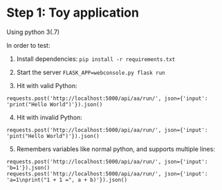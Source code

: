 # Step 1: Toy application

Using python 3(.7)

In order to test:

1. Install dependencies:
`pip install -r requirements.txt`

2. Start the server
`FLASK_APP=webconsole.py flask run`

3. Hit with valid Python:
```
requests.post('http://localhost:5000/api/aa/run/', json={'input': 'print("Hello World")'}).json()
```

4. Hit with invalid Python:
```
requests.post('http://localhost:5000/api/aa/run/', json={'input': 'pint("Hello World")'}).json()
```

5. Remembers variables like normal python, and supports multiple lines:
```
requests.post('http://localhost:5000/api/aa/run/', json={'input': 'b=1'}).json()
requests.post('http://localhost:5000/api/aa/run/', json={'input': 'a=1\nprint("1 + 1 =", a + b)'}).json()
```
